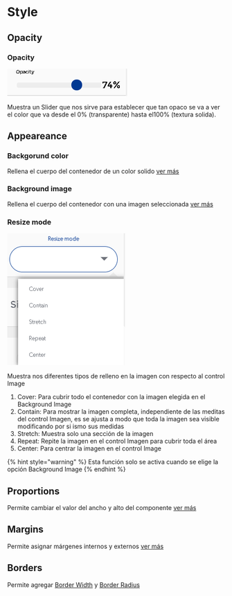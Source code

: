 # Style

## Opacity

### Opacity

![](../../../.gitbook/assets/image%20%28235%29.png)

Muestra un Slider que nos sirve para establecer que tan opaco se va a ver el color que va desde el  0% \(transparente\) hasta el100% \(textura solida\).

## Appeareance

### Backgorund color

Rellena el cuerpo del contenedor de un color solido [ver más](https://docs.apphive.io/global-functions/estilos/background-color)

### Background image

Rellena el cuerpo del contenedor con una imagen seleccionada [ver más](https://docs.apphive.io/global-functions/estilos/background-image)

### Resize mode

![](../../../.gitbook/assets/image%20%28287%29.png)

Muestra nos diferentes tipos de relleno en la imagen con respecto al control Image

1. Cover: Para cubrir todo el contenedor con la imagen elegida en el Background Image
2. Contain: Para mostrar la imagen completa, independiente de las meditas del control Imagen, es se ajusta a modo que toda la imagen sea visible modificando por si ismo sus medidas
3. Stretch: Muestra solo una sección de la imagen
4. Repeat: Repite la imagen en el control Imagen para cubrir toda el área
5. Center: Para centrar la imagen en el control Image

{% hint style="warning" %}
Esta función solo se activa cuando se elige la opción Background Image
{% endhint %}

## Proportions

Permite cambiar el valor del ancho y alto del componente [ver más](https://docs.apphive.io/global-functions/estilos/dimentions)

## Margins

Permite asignar márgenes internos y externos [ver más](https://docs.apphive.io/global-functions/estilos/margins)

## Borders

Permite agregar [Border Width](https://docs.apphive.io/global-functions/estilos/border-width) y [Border Radius](https://docs.apphive.io/global-functions/estilos/border-radius)

